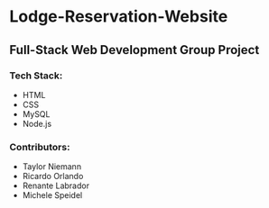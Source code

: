 # Lodge-Reservation-Website
## Full-Stack Web Development Group Project
### Tech Stack:
* HTML
* CSS
* MySQL
* Node.js
### Contributors:
* Taylor Niemann
* Ricardo Orlando
* Renante Labrador
* Michele Speidel
